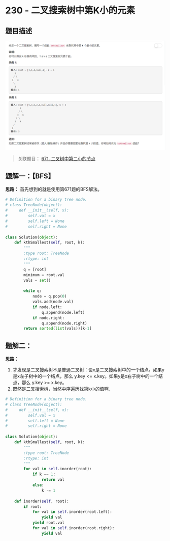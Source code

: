 # 230 - 二叉搜索树中第K小的元素

## 题目描述
![problem](images/230.png)

>关联题目： [671. 二叉树中第二小的节点](https://github.com/Rosevil1874/LeetCode/tree/master/Python-Solution/671_Second-Minimum-Node-In-a-Binary-Tree)


## 题解一：【BFS】
**思路：** 首先想到的就是使用第671题的BFS解法。

```python
# Definition for a binary tree node.
# class TreeNode(object):
#     def __init__(self, x):
#         self.val = x
#         self.left = None
#         self.right = None

class Solution(object):
    def kthSmallest(self, root, k):
        """
        :type root: TreeNode
        :rtype: int
        """
        q = [root]
        minimum = root.val
        vals = set()

        while q:
            node = q.pop(0)
            vals.add(node.val)
            if node.left:
                q.append(node.left)
            if node.right:
                q.append(node.right)
        return sorted(list(vals))[k-1]
```

## 题解二：
**思路：**
1. 才发现是二叉搜索树不是普通二叉树：设x是二叉搜索树中的一个结点。如果y是x左子树中的一个结点，那么 y.key <= x.key。如果y是x右子树中的一个结点，那么 y.key >= x.key。
2. 既然是二叉搜索树，当然中序遍历找第k小的值啊.

```python
# Definition for a binary tree node.
# class TreeNode(object):
#     def __init__(self, x):
#         self.val = x
#         self.left = None
#         self.right = None

class Solution(object):
    def kthSmallest(self, root, k):
        """
        :type root: TreeNode
        :rtype: int
        """
        for val in self.inorder(root):
        	if k == 1:
        		return val
        	else:
        		k -= 1

    def inorder(self, root):
    	if root:
    		for val in self.inorder(root.left):
    			yield val
    		yield root.val
    		for val in self.inorder(root.right):
    			yield val
```